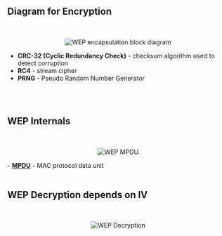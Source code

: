 ## Diagram for Encryption
<br />
<p align="center">
    <img alt="WEP encapsulation block diagram" src="https://github.com/YWxtYXoK/wihack/blob/main/resources/wep_encapsulation.png" />
</p>

- <b>CRC-32 (Cyclic Redundancy Check)</b> - checksum algorithm used to detect corruption
- <b>RC4</b> - stream cipher
- <b>PRNG</b> - Pseudo Random Number Generator

<br />
<br />

## WEP Internals
<br />
<p align="center">
    <img alt="WEP MPDU" src="https://github.com/YWxtYXoK/wihack/blob/main/resources/wep_mpdu.png" />
</p>
- <a href="https://en.wikipedia.org/wiki/Frame_aggregation"><b>MPDU</b></a> - MAC protocol data unit

<br />
<br />

## WEP Decryption depends on IV
<br />
<p align="center">
    <img alt="WEP Decryption" src="https://github.com/YWxtYXoK/wihack/blob/main/resources/wep_decryption.png" />
</p>